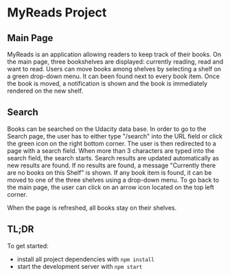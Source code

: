 # MyReads Project

## Main Page

MyReads is an application allowing readers to keep track of their books. On the main page, three bookshelves are displayed: currently reading, read and want to read. Users can move books among shelves by selecting a shelf on a green drop-down menu. It can been found next to every book item. Once the book is moved, a notification is shown and the book is immediately rendered on the new shelf.

## Search

Books can be searched on the Udacity data base. In order to go to the Search page, the user has to either type "/search" into the URL field or click the green icon on the right bottom corner. The user is then redirected to a page with a search field. When more than 3 characters are typed into the search field, the search starts. Search results are updated automatically as new results are found. If no results are found, a message "Currently there are no books on this Shelf" is shown. If any book item is found, it can be moved to one of the three shelves using a drop-down menu. To go back to the main page, the user can click on an arrow icon located on the top left corner.

When the page is refreshed, all books stay on their shelves.

## TL;DR

To get started:

* install all project dependencies with `npm install`
* start the development server with `npm start`
